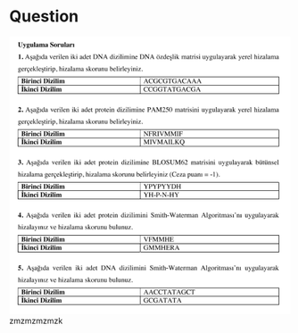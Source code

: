 # Question

![](https://github.com/dystaSatria/BioInformatic/blob/main/lectureNotes/Week2/Screenshot%20(920).png)
zmzmzmzmzk
